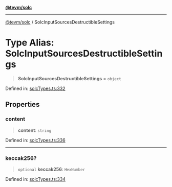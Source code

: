 [**@tevm/solc**](../README.md)

***

[@tevm/solc](../globals.md) / SolcInputSourcesDestructibleSettings

# Type Alias: SolcInputSourcesDestructibleSettings

> **SolcInputSourcesDestructibleSettings** = `object`

Defined in: [solcTypes.ts:332](https://github.com/evmts/compiler/blob/main/packages/solc/src/solcTypes.ts#L332)

## Properties

### content

> **content**: `string`

Defined in: [solcTypes.ts:336](https://github.com/evmts/compiler/blob/main/packages/solc/src/solcTypes.ts#L336)

***

### keccak256?

> `optional` **keccak256**: `HexNumber`

Defined in: [solcTypes.ts:334](https://github.com/evmts/compiler/blob/main/packages/solc/src/solcTypes.ts#L334)
